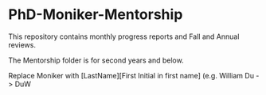 # PhD-Moniker-Mentorship

This repository contains monthly progress reports and Fall and Annual reviews. 

The Mentorship folder is for second years and below.

Replace Moniker with [LastName][First Initial in first name] (e.g. William Du -> DuW
